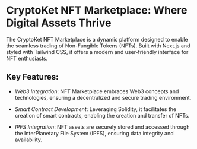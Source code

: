 CryptoKet NFT Marketplace: Where Digital Assets Thrive
======================================================  

The CryptoKet NFT Marketplace is a dynamic platform designed to enable the seamless trading of Non-Fungible Tokens (NFTs). Built with Next.js and styled with Tailwind CSS, it offers a modern and user-friendly interface for NFT enthusiasts.

## Key Features:

* *Web3 Integration*: NFT Marketplace embraces Web3 concepts and technologies, ensuring a decentralized and secure trading environment.  

* *Smart Contract Development*: Leveraging Solidity, it facilitates the creation of smart contracts, enabling the creation and transfer of NFTs.  

* *IPFS Integration*: NFT assets are securely stored and accessed through the InterPlanetary File System (IPFS), ensuring data integrity and availability.  


